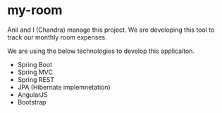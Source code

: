 # my-room

Anil and I (Chandra) manage this project. We are developing this tool to track our monthly room expenses.

We are using the below technologies to develop this applicaiton.
<ul>
  <li>Spring Boot</li>
  <li>Spring MVC</li>
  <li>Spring REST</li>
  <li>JPA (Hibernate implemnetation)</li>
  <li>AngularJS</li>
  <li>Bootstrap</li>
</ul>

